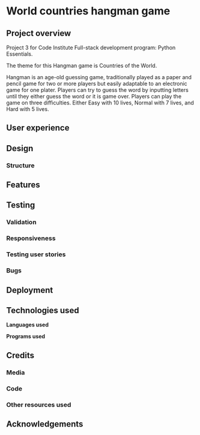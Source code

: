 # World countries hangman game


## Project overview
Project 3 for Code Institute Full-stack development program: Python Essentials.

The theme for this Hangman game is Countries of the World.

Hangman is an age-old guessing game, traditionally played as a paper and pencil game for two or more players but easily adaptable to an electronic game for one plater. Players can try to guess the word by inputting letters until they either guess the word or it is game over. Players can play the game on three difficulties. Either Easy with 10 lives, Normal with 7 lives, and Hard with 5 lives. 


## User experience


## Design


### Structure


## Features 


## Testing


### Validation


### Responsiveness


### Testing user stories


### Bugs


## Deployment


## Technologies used
**Languages used**


**Programs used**


## Credits


### Media


### Code


### Other resources used


##  Acknowledgements